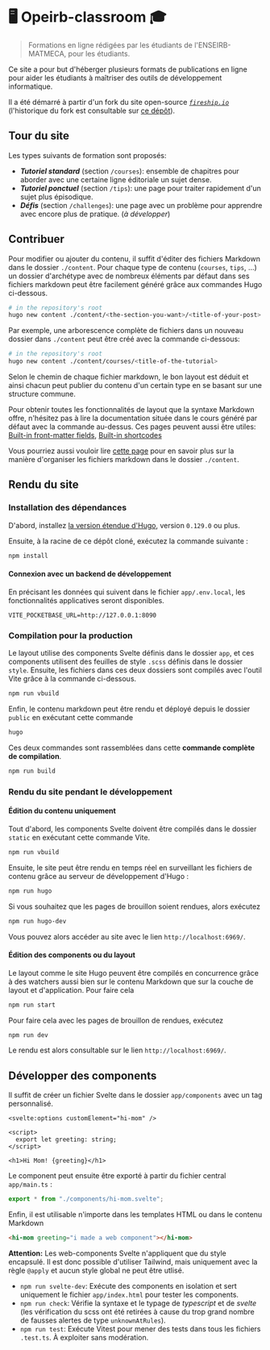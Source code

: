 # 🖥️ Opeirb-classroom 🎓

> Formations en ligne rédigées par les étudiants de l'ENSEIRB-MATMECA, pour les étudiants.

Ce site a pour but d'héberger plusieurs formats de publications en ligne pour
aider les étudiants à maîtriser des outils de développement informatique.

Il a été démarré à partir d'un fork du site open-source [_`fireship.io`_](https://github.com/fireship-io/fireship.io) (l'historique du fork est
consultable sur [ce
dépôt](https://github.com/Convolutio/opeirb-classroom.git)).

## Tour du site

Les types suivants de formation sont proposés:

- ***Tutoriel standard*** (section `/courses`): ensemble de chapitres pour aborder avec
une certaine ligne éditoriale un sujet dense.
- ***Tutoriel ponctuel*** (section `/tips`): une page pour traiter rapidement
  d'un sujet plus épisodique.
- ***Défis*** (section `/challenges`): une page avec un problème pour
  apprendre avec encore plus de pratique. (*à développer*)

## Contribuer

Pour modifier ou ajouter du contenu, il suffit d'éditer des fichiers Markdown
dans le dossier `./content`. Pour chaque type de contenu (`courses`, `tips`,
...) un dossier d'archétype avec de nombreux éléments par défaut dans ses
fichiers markdown peut être facilement généré grâce aux commandes Hugo
ci-dessous. 

```sh
# in the repository's root
hugo new content ./content/<the-section-you-want>/<title-of-your-post>
```

Par exemple, une arborescence complète de fichiers dans un nouveau dossier dans
`./content` peut être créé avec la commande ci-dessous:

```sh
# in the repository's root
hugo new content ./content/courses/<title-of-the-tutorial>
```

Selon le chemin de chaque fichier markdown, le bon layout est déduit et ainsi
chacun peut publier du contenu d'un certain type en se basant sur une structure
commune.

Pour obtenir toutes les fonctionnalités de layout que la syntaxe Markdown
offre, n'hésitez pas à lire la documentation située dans le cours généré par
défaut avec la commande au-dessus. Ces pages peuvent aussi être utiles:
[Built-in front-matter fields](https://gohugo.io/content-management/front-matter/#fields),
[Built-in shortcodes](https://gohugo.io/content-management/shortcodes/#embedded-shortcodes)

Vous pourriez aussi vouloir lire [cette
page](https://gohugo.io/content-management/organization/) pour en savoir plus
sur la manière d'organiser les fichiers markdown dans le dossier `./content`.

## Rendu du site

### Installation des dépendances

D'abord, installez [la version étendue
d'Hugo](https://gohugo.io/getting-started/installing/), version `0.129.0` ou
plus.

Ensuite, à la racine de ce dépôt cloné, exécutez la commande suivante :

```bash
npm install
```

#### Connexion avec un backend de développement

En précisant les données qui suivent dans le fichier `app/.env.local`, les
fonctionnalités applicatives seront disponibles.

```.env
VITE_POCKETBASE_URL=http://127.0.0.1:8090
```

### Compilation pour la production

Le layout utilise des components Svelte définis dans le dossier `app`, et ces
components utilisent des feuilles de style `.scss` définis dans le dossier
`style`. Ensuite, les fichiers dans ces deux dossiers sont compilés avec
l'outil Vite grâce à la commande ci-dessous.

```bash
npm run vbuild
```

Enfin, le contenu markdown peut être rendu et déployé depuis le dossier
`public` en exécutant cette commande

```bash
hugo
```

Ces deux commandes sont rassemblées dans cette **commande complète de
compilation**.

```bash
npm run build
```

### Rendu du site pendant le développement

#### Édition du contenu uniquement

Tout d'abord, les components Svelte doivent être compilés dans le dossier
`static` en exécutant cette commande Vite.

```bash
npm run vbuild
```

Ensuite, le site peut être rendu en temps réel en surveillant les fichiers de
contenu grâce au serveur de développement d'Hugo :

```bash
npm run hugo
```

Si vous souhaitez que les pages de brouillon soient rendues, alors exécutez

```bash
npm run hugo-dev
```

Vous pouvez alors accéder au site avec le lien `http://localhost:6969/`.

#### Édition des components ou du layout

Le layout comme le site Hugo peuvent être compilés en concurrence grâce à des
watchers aussi bien sur le contenu Markdown que sur la couche de layout et
d'application. Pour faire cela

```bash
npm run start
```

Pour faire cela avec les pages de brouillon de rendues, exécutez

```bash
npm run dev
```

Le rendu est alors consultable sur le lien `http://localhost:6969/`.

## Développer des components

Il suffit de créer un fichier Svelte dans le dossier `app/components` avec un tag
personnalisé.

```svelte
<svelte:options customElement="hi-mom" />

<script>
  export let greeting: string;
</script>

<h1>Hi Mom! {greeting}</h1>
```

Le component peut ensuite être exporté à partir du fichier central
`app/main.ts` :

```ts
export * from "./components/hi-mom.svelte";
```

Enfin, il est utilisable n'importe dans les templates HTML ou dans le contenu
Markdown

```html
<hi-mom greeting="i made a web component"></hi-mom>
```

**Attention:** Les web-components Svelte n'appliquent que du style encapsulé.
Il est donc possible d'utiliser Tailwind, mais uniquement avec la règle
`@apply` et aucun style global ne peut être utlisé.

- `npm run svelte-dev`: Exécute des components en isolation et sert uniquement
le fichier `app/index.html` pour tester les components.
- `npm run check`: Vérifie la syntaxe et le typage de _typescript_ et de
_svelte_ (les vérification du scss ont été retirées à cause du trop grand
nombre de fausses alertes de type `unknownAtRules`).
- `npm run test`: Exécute Vitest pour mener des tests dans tous les fichiers
`.test.ts`. À exploiter sans modération.
